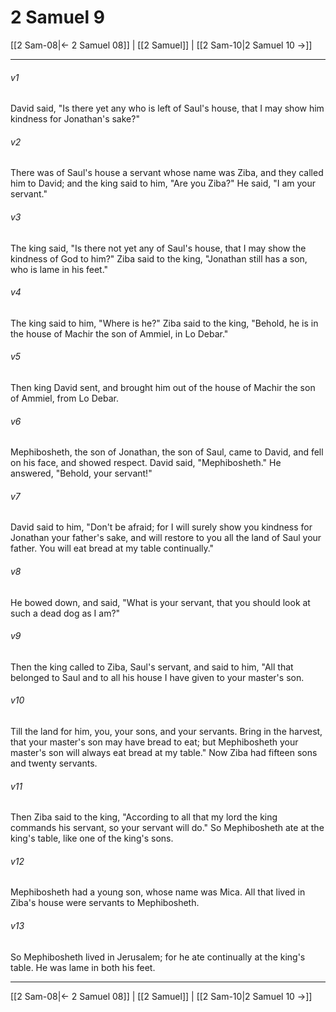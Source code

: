# 2 Samuel 9

[[2 Sam-08|← 2 Samuel 08]] | [[2 Samuel]] | [[2 Sam-10|2 Samuel 10 →]]
***



###### v1 
David said, "Is there yet any who is left of Saul's house, that I may show him kindness for Jonathan's sake?" 

###### v2 
There was of Saul's house a servant whose name was Ziba, and they called him to David; and the king said to him, "Are you Ziba?" He said, "I am your servant." 

###### v3 
The king said, "Is there not yet any of Saul's house, that I may show the kindness of God to him?" Ziba said to the king, "Jonathan still has a son, who is lame in his feet." 

###### v4 
The king said to him, "Where is he?" Ziba said to the king, "Behold, he is in the house of Machir the son of Ammiel, in Lo Debar." 

###### v5 
Then king David sent, and brought him out of the house of Machir the son of Ammiel, from Lo Debar. 

###### v6 
Mephibosheth, the son of Jonathan, the son of Saul, came to David, and fell on his face, and showed respect. David said, "Mephibosheth." He answered, "Behold, your servant!" 

###### v7 
David said to him, "Don't be afraid; for I will surely show you kindness for Jonathan your father's sake, and will restore to you all the land of Saul your father. You will eat bread at my table continually." 

###### v8 
He bowed down, and said, "What is your servant, that you should look at such a dead dog as I am?" 

###### v9 
Then the king called to Ziba, Saul's servant, and said to him, "All that belonged to Saul and to all his house I have given to your master's son. 

###### v10 
Till the land for him, you, your sons, and your servants. Bring in the harvest, that your master's son may have bread to eat; but Mephibosheth your master's son will always eat bread at my table." Now Ziba had fifteen sons and twenty servants. 

###### v11 
Then Ziba said to the king, "According to all that my lord the king commands his servant, so your servant will do." So Mephibosheth ate at the king's table, like one of the king's sons. 

###### v12 
Mephibosheth had a young son, whose name was Mica. All that lived in Ziba's house were servants to Mephibosheth. 

###### v13 
So Mephibosheth lived in Jerusalem; for he ate continually at the king's table. He was lame in both his feet.

***
[[2 Sam-08|← 2 Samuel 08]] | [[2 Samuel]] | [[2 Sam-10|2 Samuel 10 →]]
